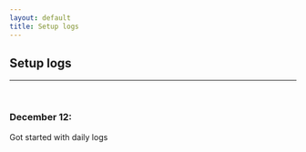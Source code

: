 ```yaml
---
layout: default
title: Setup logs
---
```


## Setup logs
-----
<br>

### December 12:

Got started with daily logs